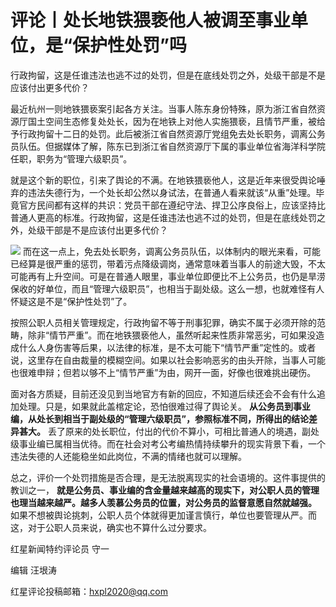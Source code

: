

# 评论丨处长地铁猥亵他人被调至事业单位，是“保护性处罚”吗

行政拘留，这是任谁违法也逃不过的处罚，但是在底线处罚之外，处级干部是不是应该付出更多代价？

最近杭州一则地铁猥亵案引起各方关注。当事人陈东身份特殊，原为浙江省自然资源厅国土空间生态修复处处长，因为在地铁上对他人实施猥亵，且情节严重，被给予行政拘留十二日的处罚。此后被浙江省自然资源厅党组免去处长职务，调离公务员队伍。但据媒体了解，陈东已到浙江省自然资源厅下属的事业单位省海洋科学院任职，职务为“管理六级职员”。

就是这个新的职位，引来了舆论的不满。在地铁猥亵他人，这是近年来很受舆论唾弃的违法失德行为，一个处长却公然以身试法，在普通人看来就该“从重”处理。毕竟官方民间都有这样的共识：党员干部在遵纪守法、捍卫公序良俗上，应该坚持比普通人更高的标准。行政拘留，这是任谁违法也逃不过的处罚，但是在底线处罚之外，处级干部是不是应该付出更多代价？

![](https://inews.gtimg.com/om_bt/OCazs99rR57NSgMg-3lkQEsAGkkTW4hc6fNVGYTKCve7sAA/1000)
而在这一点上，免去处长职务，调离公务员队伍，以体制内的眼光来看，可能已经算是很严重的惩罚，带着污点降级调岗，通常意味着当事人的前途大毁，不太可能再有上升空间。可是在普通人眼里，事业单位即便比不上公务员，也仍是旱涝保收的好单位，而且“管理六级职员”，也相当于副处级。这么一想，也就难怪有人怀疑这是不是“保护性处罚”了。

按照公职人员相关管理规定，行政拘留不等于刑事犯罪，确实不属于必须开除的范畴，除非“情节严重”。而在地铁猥亵他人，虽然听起来性质非常恶劣，可如果没造成什么人身伤害等后果，以法律的标准，是不太可能下“情节严重”定性的。或者说，这里存在自由裁量的模糊空间。如果以社会影响恶劣的由头开除，当事人可能也很难申辩；但若以够不上“情节严重”为由，网开一面，好像也很难挑出硬伤。

面对各方质疑，目前还没见到当地官方有新的回应，不知道后续还会不会有什么追加处理。只是，如果就此盖棺定论，恐怕很难过得了舆论关。
**从公务员到事业编，从处长到相当于副处级的“管理六级职员”，参照标准不同，所得出的结论差异甚大。**
丢了原来的处长职位，付出的代价不算小，可相比普通人的境遇，副处级事业编已属相当优待。而在社会对考公考编热情持续攀升的现实背景下看，一个违法失德的人还能稳坐如此岗位，不满的情绪也就可以理解。

总之，评价一个处罚措施是否合理，是无法脱离现实的社会语境的。这件事提供的教训之一，
**就是公务员、事业编的含金量越来越高的现实下，对公职人员的管理也理当越来越严。越多人羡慕公务员的位置，对公务员的监督意愿自然就越强。**
如果不想被舆论挑刺，公职人员个体就得更加谨言慎行，单位也要管理从严。而这，对于公职人员来说，确实也不算什么过分要求。

红星新闻特约评论员 守一

编辑 汪垠涛

红星评论投稿邮箱：hxpl2020@qq.com

